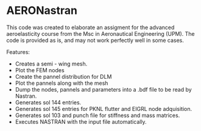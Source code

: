 # AERONastran
This code was created to elaborate an assigment for the advanced aeroelasticity course from the Msc in Aeronautical Engineering (UPM). The code is provided as is, and may not work perfectly well in some cases.

Features:
  - Creates a semi - wing mesh.
  - Plot the FEM nodes
  - Create the pannel distribution for DLM
  - Plot the pannels along with the mesh
  - Dump the nodes, pannels and parameters into a .bdf file to be read by Nastran.
  - Generates sol 144 entries.
  - Generates sol 145 entries for PKNL flutter and EIGRL node adquisition.
  - Generates sol 103 and punch file for stiffness and mass matrices.
  - Executes NASTRAN with the input file automatically.
